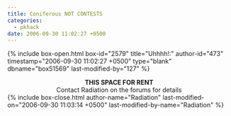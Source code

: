 ```yaml
---
title: Coniferous NOT CONTESTS
categories:
  - pkhack
date: 2006-09-30 11:02:27 +0500
---
```

{% include box-open.html box-id="2579" title="Uhhhh!:" author-id="473" timestamp="2006-09-30 11:02:27 +0500" type="blank" dbname="box51569" last-modified-by="127" %}
<center><b>THIS SPACE FOR RENT</b><br />
Contact Radiation on the forums for details</center>
{% include box-close.html author-name="Radiation" last-modified-on="2006-09-30 11:03:14 +0500" last-modified-by-name="Radiation" %}
